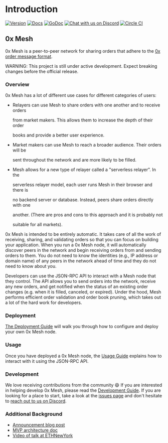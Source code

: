 # Introduction

[![Version](https://img.shields.io/badge/version-3.0.1--beta-orange.svg)](https://github.com/0xProject/0x-mesh/releases) [![Docs](https://img.shields.io/badge/docs-website-yellow.svg)](https://0x-org.gitbook.io/mesh) [![GoDoc](https://godoc.org/github.com/0xProject/0x-mesh?status.svg)](https://godoc.org/github.com/0xProject/0x-mesh) [![Chat with us on Discord](https://img.shields.io/badge/chat-Discord-blueViolet.svg)](https://discord.gg/HF7fHwk) [![Circle CI](https://img.shields.io/circleci/project/0xProject/0x-mesh/master.svg)](https://circleci.com/gh/0xProject/0x-mesh/tree/master)

## 0x Mesh

0x Mesh is a peer-to-peer network for sharing orders that adhere to the [0x order message format](https://github.com/0xProject/0x-protocol-specification/blob/master/v2/v2-specification.md#order-message-format).

WARNING: This project is still under active development. Expect breaking changes before the official release.

### Overview

0x Mesh has a lot of different use cases for different categories of users:

* Relayers can use Mesh to share orders with one another and to receive orders

  from market makers. This allows them to increase the depth of their order

  books and provide a better user experience.

* Market makers can use Mesh to reach a broader audience. Their orders will be

  sent throughout the network and are more likely to be filled.

* Mesh allows for a new type of relayer called a "serverless relayer". In the

  serverless relayer model, each user runs Mesh in their browser and there is

  no backend server or database. Instead, peers share orders directly with one

  another. \(There are pros and cons to this approach and it is probably not

  suitable for all markets\).

0x Mesh is intended to be entirely automatic. It takes care of all the work of receiving, sharing, and validating orders so that you can focus on building your application. When you run a 0x Mesh node, it will automatically discover peers in the network and begin receiving orders from and sending orders to them. You do not need to know the identities \(e.g., IP address or domain name\) of any peers in the network ahead of time and they do not need to know about you.

Developers can use the JSON-RPC API to interact with a Mesh node that they control. The API allows you to send orders into the network, receive any new orders, and get notified when the status of an existing order changes \(e.g. when it is filled, canceled, or expired\). Under the hood, Mesh performs efficient order validation and order book pruning, which takes out a lot of the hard work for developers.

### Deployment

[The Deployment Guide](docs/getting-started/deployment.md) will walk you through how to configure and deploy your own 0x Mesh node.

### Usage

Once you have deployed a 0x Mesh node, the [Usage Guide](docs/getting-started/usage.md) explains how to interact with it using the JSON-RPC API.

### Development

We love receiving contributions from the community :smile: If you are interested in helping develop 0x Mesh, please read the [Development Guide](docs/contributing/development.md). If you are looking for a place to start, take a look at the [issues page](https://github.com/0xProject/0x-mesh/issues) and don't hesitate to [reach out to us on Discord](https://discord.gg/HF7fHwk).

### Additional Background

* [Announcement blog post](https://blog.0xproject.com/0x-roadmap-2019-part-3-networked-liquidity-0x-mesh-9a24026202b3)
* [MVP architecture doc](https://drive.google.com/file/d/1dAVTEND7e1sISO9VZSOou0DN-igoUi9z/view)
* [Video of talk at ETHNewYork](https://youtu.be/YUqe4fKBA2k?t=723)

